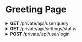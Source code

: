 <h1>Greeting Page</h1>

<details close="close">
<summary><b>GET</b> /private/api/user/query</summary>

 ---

 |      Header      |                 Data Type               |
 | ---------------- | --------------------------------------- |
 |   Authorization  | `String` eg. `jwt_token_from_login_api` |
 
 Body
 ```json
 ```

 Response 200 
 ```json
 isaac
 ```

 |     Error    |             Body           |
 | ------------ | -------------------------- |
 |     401      | Token invalid              |
 |     410      | Token expired or incorrect |

 ---
</details>

<details close="close">
<summary><b>GET</b> /private/api/settings/status</summary>

 ---

 |      Header      |                 Data Type               |
 | ---------------- | --------------------------------------- |
 |   Authorization  | `String` eg. `jwt_token_from_login_api` |
 
 Body
 ```json
 ```

 Response 200 
 ```json
 {
   "wan_macaddress": "dc:a6:32:bc:e0:c7",
   "wan_ip": "192.168.1.2",
   "wan_netmask": "255.255.255.0",
   "wan_gateway": "192.168.1.1",
   "wlan_macaddress": "dc:a6:32:bc:e0:c8",
   "wlan_ip": "10.100.100.1",
   "wlan_netmask": "255.255.255.0",
   "wlan_dns": "8.8.8.8 1.1.1.1 ",
   "wlan_ssid": "Sala",
   "wlan_hw_mode": "g",
   "wlan_channel": 6,
   "wlan_hw_n_mode": true,
   "wlan_qos": true
 }
 ```

 |     Error    |             Body           |
 | ------------ | -------------------------- |
 |     401      | Token invalid              |
 |     410      | Token expired or incorrect |

 ---

</details>

<details close="close">
<summary><b>POST</b> /private/api/user/login</summary>

 ---
 
 Body
 ```json
 {
    "username": "alarm",
    "password": "alarm"
 }
 ```

 Response 200 
 ```json
 jsonwebtoken_key_response
 ```

 |     Error    |             Body           |
 | ------------ | -------------------------- |
 |     401      | wrong_username_or_password |

 ---

</details>
